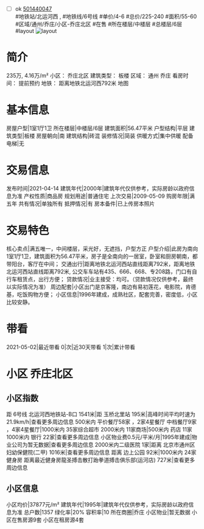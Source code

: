- [ ] ok [501440047](https://bj.5i5j.com/ershoufang/501440047.html)  
 #地铁站/北运河西 ,  #地铁线/6号线
#单价/4-6 #总价/225-240 #面积/55-60   #区域/通州/乔庄/小区-乔庄北区 #在售 #所在楼层/中楼层 #总楼层/6层 #layout 
![layout](http://image2a.5i5j.com/bdir/layout/80c9dfaa32884e4e834d04b3f8c37d9f.jpg_P5.jpg) 
# 简介 
 235万,  4.16万/m² 
小区： 乔庄北区
建筑类型： 板楼
区域： 通州 乔庄
看房时间： 提前预约
地铁： 距离地铁北运河西792米 地图
# 基本信息 
 房屋户型|1室1厅1卫
所在楼层|中楼层/6层
建筑面积|56.47平米
户型结构|平层
建筑类型|板楼
房屋朝向|南
建筑结构|砖混
装修情况|简装
供暖方式|集中供暖
配备电梯|无
# 交易信息 
 发布时间|2021-04-14
建筑年代|2000年|建筑年代仅供参考，实际房龄以政府信息为准
产权性质|商品房
规划用途|普通住宅
上次交易|2009-05-09
购房年限|满五年
共有情况|单独所有
抵押情况|有
房本备件|已上传房本照片
# 交易特色 
 核心卖点|满五唯一，中间楼层，采光好，无遮挡，户型方正
户型介绍|此房为南向1室1厅1卫，建筑面积为56.47平米，房子是全南向的一居室，卧室和厨房朝南，都带阳台，客厅在中间；
交通出行|距离地铁北运河西站直线距离792米，距离地铁北运河西站直线距离792米, 公交车车站有435、666、668、专208路，门口有自行车租赁点，出行方便；
贷款情况|业主接受：均可。（贷款情况仅供参考，最终以实际情况为准）
周边配套|小区出门是京客隆，南边有易初莲花，电影院，肯德基，吃饭购物方便；
小区信息|1996年建成，成熟社区，配套完善，密度低，小区比较安静。
# 带看 
 2021-05-02|最近带看	 0|次|近30天带看	 1|次|累计带看
# 小区 乔庄北区
## 小区指数 
 距 6号线 北运河西地铁站-B口 1541米|距 玉桥北里站 195米|高峰时间平均时速为21.9km/h|查看更多周边信息
500米内 平价餐厅58家 ，2家4星餐厅
中档餐厅9家 ，4家4星餐厅|1000米内 35家综合超市
2000米内 11家商场|500米内 药店 11家
1000米内 银行 22家|查看更多周边信息
小区物业费0.5元/平米/月|1995年建成|物业公司为暂无数据|查看更多周边信息
2000米内二级医院 1家|距离 北京市通州区妇幼保健院(二甲)  1016米|查看更多周边信息
距离 边上公园 92米|1000米内 24家 健身房
距离最近健身房龍圣搏击散打跆拳道搏击俱乐部(运河店) 727米|查看更多周边信息
## 小区信息 
 小区均价|37877元/m²
建筑年代|1995年|建筑年代仅供参考，实际房龄以政府信息为准
总户数|1357
绿化率|20%
容积率|10
所在商圈|乔庄
小区物业|暂无数据
小区在售房源9套
小区在租房源4套
